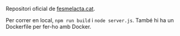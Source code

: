 Repositori oficial de [fesmelacta.cat](https://fesmelacta.cat).

Per correr en local, `npm run build` i `node server.js`. També hi ha un Dockerfile per fer-ho amb Docker.
